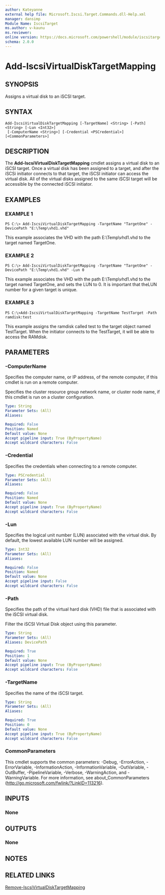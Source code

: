 ```yaml
---
author: Kateyanne
external help file: Microsoft.Iscsi.Target.Commands.dll-Help.xml
manager: dansimp
Module Name: IscsiTarget
ms.author: v-kaunu
ms.reviewer: 
online version: https://docs.microsoft.com/powershell/module/iscsitarget/add-iscsivirtualdisktargetmapping?view=windowsserver2012-ps&wt.mc_id=ps-gethelp
schema: 2.0.0
---
```


# Add-IscsiVirtualDiskTargetMapping

## SYNOPSIS
Assigns a virtual disk to an iSCSI target.

## SYNTAX

```
Add-IscsiVirtualDiskTargetMapping [-TargetName] <String> [-Path] <String> [-Lun <Int32>]
 [-ComputerName <String>] [-Credential <PSCredential>] [<CommonParameters>]
```

## DESCRIPTION
The **Add-IscsiVirtualDiskTargetMapping** cmdlet assigns a virtual disk to an iSCSI target.
Once a virtual disk has been assigned to a target, and after the iSCSi initiator connects to that target, the iSCSI initiator can access the virtual disk.
All of the virtual disks assigned to the same iSCSI target will be accessible by the connected iSCSI initiator.

## EXAMPLES

### EXAMPLE 1
```
PS C:\> Add-IscsiVirtualDiskTargetMapping -TargetName "TargetOne" -DevicePath "E:\Temp\vhd1.vhd"
```

This example associates the VHD with the path E:\Temp\vhd1.vhd to the target named TargetOne.

### EXAMPLE 2
```
PS C:\> Add-IscsiVirtualDiskTargetMapping -TargetName "TargetOne" -DevicePath "E:\Temp\vhd1.vhd" -Lun 0
```

This example associates the VHD with the path E:\Temp\vhd1.vhd to the target named TargetOne, and sets the LUN to 0.
It is important that theLUN number for a given target is unique.

### EXAMPLE 3
```
PS C:\>Add-IscsiVirtualDiskTargetMapping -TargetName TestTarget -Path ramdisk:test
```

This example assigns the ramdisk called test to the target object named TestTarget.
When the initiator connects to the TestTarget, it will be able to access the RAMdisk.

## PARAMETERS

### -ComputerName
Specifies the computer name, or IP address, of the remote computer, if this cmdlet is run on a remote computer. 

Specifies the cluster resource group network name, or cluster node name, if this cmdlet is run on a cluster configuration.

```yaml
Type: String
Parameter Sets: (All)
Aliases: 

Required: False
Position: Named
Default value: None
Accept pipeline input: True (ByPropertyName)
Accept wildcard characters: False
```

### -Credential
Specifies the credentials when connecting to a remote computer.

```yaml
Type: PSCredential
Parameter Sets: (All)
Aliases: 

Required: False
Position: Named
Default value: None
Accept pipeline input: True (ByPropertyName)
Accept wildcard characters: False
```

### -Lun
Specifies the logical unit number (LUN) associated with the virtual disk.
By default, the lowest available LUN number will be assigned.

```yaml
Type: Int32
Parameter Sets: (All)
Aliases: 

Required: False
Position: Named
Default value: None
Accept pipeline input: False
Accept wildcard characters: False
```

### -Path
Specifies the path of the virtual hard disk (VHD) file that is associated with the iSCSI virtual disk. 

Filter the iSCSI Virtual Disk object using this parameter.

```yaml
Type: String
Parameter Sets: (All)
Aliases: DevicePath

Required: True
Position: 1
Default value: None
Accept pipeline input: True (ByPropertyName)
Accept wildcard characters: False
```

### -TargetName
Specifies the name of the iSCSI target.

```yaml
Type: String
Parameter Sets: (All)
Aliases: 

Required: True
Position: 0
Default value: None
Accept pipeline input: True (ByPropertyName)
Accept wildcard characters: False
```

### CommonParameters
This cmdlet supports the common parameters: -Debug, -ErrorAction, -ErrorVariable, -InformationAction, -InformationVariable, -OutVariable, -OutBuffer, -PipelineVariable, -Verbose, -WarningAction, and -WarningVariable. For more information, see about_CommonParameters (http://go.microsoft.com/fwlink/?LinkID=113216).

## INPUTS

### None

## OUTPUTS

### None

## NOTES

## RELATED LINKS

[Remove-IscsiVirtualDiskTargetMapping](./Remove-IscsiVirtualDiskTargetMapping.md)

